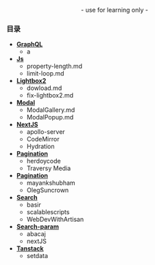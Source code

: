 <p align="center">
    - use for learning only -
</p>

### 目录
- [**GraphQL**](https://github.com/SinsamutQ/fontend/tree/main/GraphQL)
    - a
- [**Js**](https://github.com/SinsamutQ/fontend/tree/main/Js)
    - property-length.md
    - limit-loop.md
- [**Lightbox2**](https://github.com/SinsamutQ/fontend/tree/main/Lightbox2)
    - dowload.md
    - fix-lightbox2.md
- [**Modal**](https://github.com/SinsamutQ/fontend/tree/main/modal)
    - ModalGallery.md
    - ModalPopup.md
- [**NextJS**](https://github.com/SinsamutQ/fontend/tree/main/NextJS)
    - apollo-server
    - CodeMirror
    - Hydration
- [**Pagination**](https://github.com/SinsamutQ/fontend/tree/main/Pagination)
    - herdoycode
    - Traversy Media
- [**Pagination**](https://github.com/SinsamutQ/fontend/tree/main/Pagination)
    - mayankshubham
    - OlegSuncrown
- [**Search**](https://github.com/SinsamutQ/fontend/tree/main/Search)
    - basir
    - scalablescripts
    - WebDevWithArtisan
- [**Search-param**](https://github.com/SinsamutQ/fontend/tree/main/Search-param)
    - abacaj
    - nextJS
- [**Tanstack**](https://github.com/SinsamutQ/fontend/tree/main/Tanstack)
    - setdata
